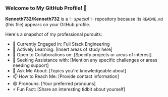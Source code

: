 ### Welcome to My GitHub Profile! 👋


**Kenneth732/Kenneth732** is a ✨ _special_ ✨ repository because its `README.md` (this file) appears on your GitHub profile.

Here's a snapshot of my professional pursuits:

- 🔭 Currently Engaged in: Full Stack Engineering
- 🌱 Actively Learning: [Insert areas of study here]
- 👯 Open to Collaborations on: [Specify projects or areas of interest]
- 🤔 Seeking Assistance with: [Mention any specific challenges or areas needing support]
- 💬 Ask Me About: [Topics you're knowledgeable about]
- 📫 How to Reach Me: [Provide contact information]
- 😄 Pronouns: [Your preferred pronouns]
- ⚡ Fun Fact: [Share an interesting tidbit about yourself]
